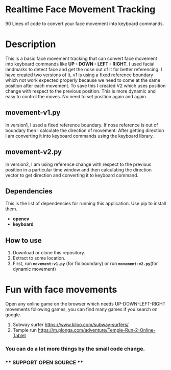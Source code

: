 # Realtime Face Movement Tracking
90 Lines of code to convert your face movement into keyboard commands.

# Description
This is a basic face movement tracking that can convert face movement into keyboard commands like **UP - DOWN - LEFT  - RIGHT**. I used facial landmarks to detect face and get the nose out of it for better referencing. I have created two versions of it, v1 is using a fixed reference boundary which not work expected properly because we need to come at the same position after each movement. To save this I created V2 which uses position change with respect to the previous position. This is more dynamic and easy to control the moves. No need to set position again and again.

## movement-v1.py
In version1, I used a fixed reference boundary. If nose reference is out of boundary then I calculate the direction of movement. After getting direction I am converting it into keyboard commands using the keyboard library. 

## movement-v2.py
In version2, I am using reference change with respect to the previous position in a particular time window and then calculating the direction vector to get direction and converting it to keyboard command.

## Dependencies
This is the list of dependencies for running this application. Use pip to install them.
 * **opencv**
 * **keyboard**
 
  
## How to use
1. Download or clone this repository.
2. Extract to some location.
3. First, run **```movement-v1.py```** (for fix boundary) or run **```movement-v2.py```**(for dynamic movement)

# Fun with face movements
Open any online game on the browser which needs UP-DOWN-LEFT-RIGHT movements following games, you can find many games if you search on google.
1. Subway surfer https://www.kiloo.com/subway-surfers/
2. Temple run https://m.plonga.com/adventure/Temple-Run-2-Online-Tablet

### You can do a lot more things by the small code change. 

### ** SUPPORT OPEN SOURCE **
